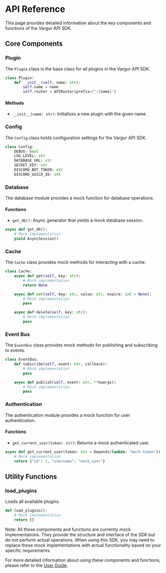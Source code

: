 # API Reference

This page provides detailed information about the key components and functions of the Vargur API SDK.

## Core Components

### Plugin

The `Plugin` class is the base class for all plugins in the Vargur API SDK.

```python
class Plugin:
    def __init__(self, name: str):
        self.name = name
        self.router = APIRouter(prefix=f"/{name}")
```

#### Methods

- `__init__(name: str)`: Initializes a new plugin with the given name.

### Config

The `Config` class holds configuration settings for the Vargur API SDK.

```python
class Config:
    DEBUG: bool
    LOG_LEVEL: str
    DATABASE_URL: str
    SECRET_KEY: str
    DISCORD_BOT_TOKEN: str
    DISCORD_GUILD_ID: int
```

### Database

The database module provides a mock function for database operations.

#### Functions

- `get_db()`: Async generator that yields a mock database session.

```python
async def get_db():
    # Mock implementation
    yield AsyncSession()
```

### Cache

The `Cache` class provides mock methods for interacting with a cache.

```python
class Cache:
    async def get(self, key: str):
        # Mock implementation
        return None

    async def set(self, key: str, value: str, expire: int = None):
        # Mock implementation
        pass

    async def delete(self, key: str):
        # Mock implementation
        pass
```

### Event Bus

The `EventBus` class provides mock methods for publishing and subscribing to events.

```python
class EventBus:
    def subscribe(self, event: str, callback):
        # Mock implementation
        pass

    async def publish(self, event: str, **kwargs):
        # Mock implementation
        pass
```

### Authentication

The authentication module provides a mock function for user authentication.

#### Functions

- `get_current_user(token: str)`: Returns a mock authenticated user.

```python
async def get_current_user(token: str = Depends(lambda: "mock-token")):
    # Mock implementation
    return {"id": 1, "username": "mock_user"}
```

## Utility Functions

### load_plugins

Loads all available plugins.

```python
def load_plugins():
    # Mock implementation
    return {}
```

Note: All these components and functions are currently mock implementations. They provide the structure and interface of the SDK but do not perform actual operations. When using this SDK, you may need to replace these mock implementations with actual functionality based on your specific requirements.

For more detailed information about using these components and functions, please refer to the [User Guide](user-guide.md).